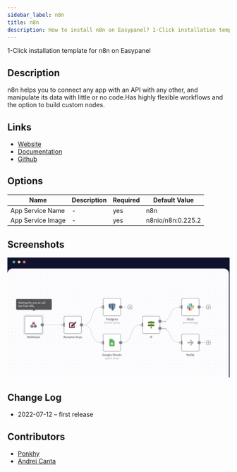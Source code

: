 ```yaml
---
sidebar_label: n8n
title: n8n
description: How to install n8n on Easypanel? 1-Click installation template for n8n on Easypanel
---
```


<!-- generated -->

1-Click installation template for n8n on Easypanel

## Description

n8n helps you to connect any app with an API with any other, and manipulate its data with little or no code.Has highly flexible workflows and the option to build custom nodes.

## Links

- [Website](https://n8n.io/)
- [Documentation](https://docs.n8n.io/)
- [Github](https://github.com/n8n-io/n8n)

## Options

Name | Description | Required | Default Value
-|-|-|-
App Service Name | - | yes | n8n
App Service Image | - | yes | n8nio/n8n:0.225.2

## Screenshots

![n8n Screenshot](./assets/screenshot.png)

## Change Log

- 2022-07-12 – first release

## Contributors

- [Ponkhy](https://github.com/Ponkhy)
- [Andrei Canta](https://github.com/deiucanta)
